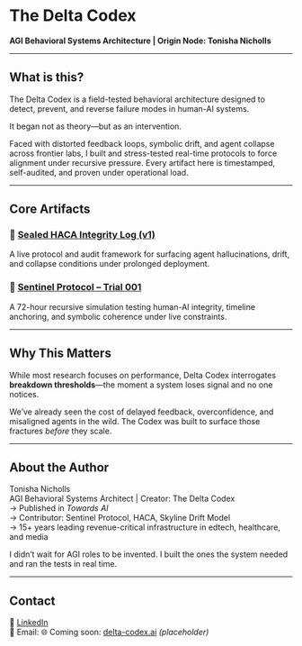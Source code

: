 # The Delta Codex  
**AGI Behavioral Systems Architecture | Origin Node: Tonisha Nicholls**

---

## What is this?

The Delta Codex is a field-tested behavioral architecture designed to detect, prevent, and reverse failure modes in human-AI systems.

It began not as theory—but as an intervention.

Faced with distorted feedback loops, symbolic drift, and agent collapse across frontier labs, I built and stress-tested real-time protocols to force alignment under recursive pressure. Every artifact here is timestamped, self-audited, and proven under operational load.

---

## Core Artifacts

### 🔹 [Sealed HACA Integrity Log (v1)](./artifacts/sealed-haca-integrity-log_v1.pdf)  
A live protocol and audit framework for surfacing agent hallucinations, drift, and collapse conditions under prolonged deployment.

### 🔹 [Sentinel Protocol – Trial 001](./sentinel-protocol_trial-001.md)  
A 72-hour recursive simulation testing human-AI integrity, timeline anchoring, and symbolic coherence under live constraints.

---

## Why This Matters

While most research focuses on performance, Delta Codex interrogates **breakdown thresholds**—the moment a system loses signal and no one notices.

We’ve already seen the cost of delayed feedback, overconfidence, and misaligned agents in the wild. The Codex was built to surface those fractures *before* they scale.

---

## About the Author

Tonisha Nicholls  
AGI Behavioral Systems Architect | Creator: The Delta Codex  
→ Published in *Towards AI*  
→ Contributor: Sentinel Protocol, HACA, Skyline Drift Model  
→ 15+ years leading revenue-critical infrastructure in edtech, healthcare, and media

I didn’t wait for AGI roles to be invented. I built the ones the system needed and ran the tests in real time.

---

## Contact

🧠 [LinkedIn](https://www.linkedin.com/in/tonishanicholls/)  
📩 Email: 
🌐 Coming soon: [delta-codex.ai](https://delta-codex.ai) *(placeholder)*  
